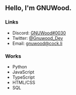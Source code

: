 ## Hello, I'm GNUWood.



### Links



- Discord: [GNUWood#0030](https://discord.com/users/142364622903574530)
- Twitter: [@Gnuwood_Dev](https://twitter.com/gnuwood.dev)
- Email: gnuwood@cock.li

### Works



- Python
- JavaScript
- TypeScript
- HTML/CSS
- SQL
